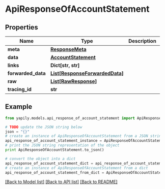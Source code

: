 # ApiResponseOfAccountStatement


## Properties
Name | Type | Description | Notes
------------ | ------------- | ------------- | -------------
**meta** | [**ResponseMeta**](ResponseMeta.md) |  | [optional] 
**data** | [**AccountStatement**](AccountStatement.md) |  | [optional] 
**links** | **Dict[str, str]** |  | [optional] 
**forwarded_data** | [**List[ResponseForwardedData]**](ResponseForwardedData.md) |  | [optional] 
**raw** | [**List[RawResponse]**](RawResponse.md) |  | [optional] 
**tracing_id** | **str** |  | [optional] 

## Example

```python
from yapily.models.api_response_of_account_statement import ApiResponseOfAccountStatement

# TODO update the JSON string below
json = "{}"
# create an instance of ApiResponseOfAccountStatement from a JSON string
api_response_of_account_statement_instance = ApiResponseOfAccountStatement.from_json(json)
# print the JSON string representation of the object
print ApiResponseOfAccountStatement.to_json()

# convert the object into a dict
api_response_of_account_statement_dict = api_response_of_account_statement_instance.to_dict()
# create an instance of ApiResponseOfAccountStatement from a dict
api_response_of_account_statement_from_dict = ApiResponseOfAccountStatement.from_dict(api_response_of_account_statement_dict)
```
[[Back to Model list]](../README.md#documentation-for-models) [[Back to API list]](../README.md#documentation-for-api-endpoints) [[Back to README]](../README.md)


